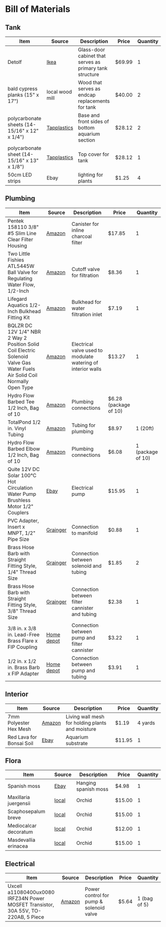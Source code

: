 # Bill of Materials

## Tank

Item | Source | Description | Price | Quantity
--- | --- | --- | --- | --- 
Detolf | [Ikea](http://www.ikea.com/us/en/catalog/products/10119206/]) | Glass-door cabinet that serves as primary tank structure | $69.99 | 1
bald cypress planks (15" x 17") | local wood mill | Wood that serves as endcap replacements for tank | $40.00 | 2
polycarbonate sheets (14-15/16" x 12" x 1/4") | [Tapplastics](http://www.tapplastics.com/product/plastics/cut_to_size_plastic/polycarbonate_sheets/516) | Base and front sides of bottom aquarium section | $28.12 | 2
polycarbonate sheet (14-15/16" x 13" x 1/8") | [Tapplastics](http://www.tapplastics.com/product/plastics/cut_to_size_plastic/polycarbonate_sheets/516) | Top cover for tank | $28.12 | 1
50cm LED strips | Ebay | lighting for plants | $1.25 | 4

## Plumbing

Item | Source | Description | Price | Quantity
--- | --- | --- | --- | --- 
Pentek 158110 3/8" #5 Slim Line Clear Filter Housing | [Amazon](https://www.amazon.com/gp/product/B0014C5D64/ref=oh_aui_detailpage_o01_s01?ie=UTF8&psc=1) | Canister for inline charcoal filter | $17.85 | 1
Two Little Fishies ATL5445W Ball Valve for Regulating Water Flow, 1/2-Inch | [Amazon](https://www.amazon.com/gp/product/B00025675K/ref=od_aui_detailpages00?ie=UTF8&psc=1) | Cutoff valve for filtration | $8.36 | 1
Lifegard Aquatics 1/2-Inch Bulkhead Fitting Kit | [Amazon](https://www.amazon.com/gp/product/B002DVWOIA/ref=od_aui_detailpages00?ie=UTF8&psc=1) | Bulkhead for water filtration inlet | $7.19 | 1
BQLZR DC 12V 1/4" NBR 2 Way 2 Position Solid Coil Electric Solenoid Valve Gas Water Fuels Air Solid Coil Normally Open Type | [Amazon](https://www.amazon.com/gp/product/B00XZQU1DM/ref=od_aui_detailpages00?ie=UTF8&psc=1) | Electrical valve used to modulate watering of interior walls | $13.27 | 1
Hydro Flow Barbed Tee 1/2 Inch, Bag of 10 | [Amazon](https://www.amazon.com/gp/product/B00CJIAOOI/ref=oh_aui_detailpage_o01_s01?ie=UTF8&psc=1) | Plumbing connections |  $6.28 (package of 10)
TotalPond 1/2 in. Vinyl Tubing | [Amazon](https://www.amazon.com/gp/product/B004DL0Y9O/ref=oh_aui_detailpage_o01_s01?ie=UTF8&psc=1) | Tubing for plumbing | $8.97 | 1 (20ft)
Hydro Flow Barbed Elbow 1/2 Inch, Bag of 10 | [Amazon](https://www.amazon.com/gp/product/B00CJIAOFM/ref=od_aui_detailpages01?ie=UTF8&psc=1) | Plumbing connections | $6.08 | 1 (package of 10)
Quite 12V DC Solar 100℃ Hot Circulation Water Pump Brushless Motor 1/2" Couplers | [Ebay](http://www.ebay.com/itm/Quite-12V-DC-Solar-100-Hot-Circulation-Water-Pump-Brushless-Motor-1-2-Couplers-/272403296601) | Electrical pump | $15.95 | 1
PVC Adapter, Insert x MNPT, 1/2" Pipe Size | [Grainger](https://www.grainger.com/product/6MM79?cm_mmc=EMT-_-OpenOrder-_-WillCallUS-_-SKU&RIID=17235325&GID=0716488530) | Connection to manifold | $0.88 | 1
Brass Hose Barb with Straight Fitting Style, 1/4" Thread Size | [Grainger](https://www.grainger.com/product/6AFG9?cm_mmc=EMT-_-OpenOrder-_-WillCallUS-_-SKU&RIID=17235325&GID=0716488530) | Connection between solenoid and tubing | $1.85 | 2
Brass Hose Barb with Straight Fitting Style, 3/8" Thread Size | [Grainger](https://www.grainger.com/product/6AFH2?cm_mmc=EMT-_-OpenOrder-_-WillCallUS-_-SKU&RIID=17235325&GID=0716488530) | Connection between filter cannister and tubing | $2.38 | 1
3/8 in. x 3/8 in. Lead-Free Brass Flare x FIP Coupling | [Home depot](http://www.homedepot.com/p/Sioux-Chief-3-8-in-x-3-8-in-Lead-Free-Brass-Flare-x-FIP-Coupling-975-44101001/203468375) | Connection between pump and filter cannister | $3.22 | 1
1/2 in. x 1/2 in. Brass Barb x FIP Adapter | [Home depot](http://www.homedepot.com/p/Sioux-Chief-1-2-in-x-1-2-in-Brass-Barb-x-FIP-Adapter-903-692001/202254894) | Connection between pump and tubing | $3.91 | 1


## Interior

Item | Source | Description | Price | Quantity
--- | --- | --- | --- | --- 
7mm Polyester Hex Mesh | [Amazon](https://www.amazon.com/gp/product/B00I80QKQM/ref=oh_aui_detailpage_o00_s00?ie=UTF8&psc=1) | Living wall mesh for holding plants and moisture | $1.19 | 4 yards
Red Lava for Bonsai Soil | [Ebay](http://www.ebay.com/itm/221344388090?_trksid=p2060353.m2749.l2649&ssPageName=STRK%3AMEBIDX%3AIT) | Aquarium substrate | $11.95 | 1

## Flora

Item | Source | Description | Price | Quantity
--- | --- | --- | --- | --- 
Spanish moss | [Ebay](http://www.ebay.com/itm/192060515502?_trksid=p2060353.m2749.l2649&ssPageName=STRK%3AMEBIDX%3AIT) | Hanging spanish moss | $4.98 | 1
Maxillaria juergensii | [local](http://www.orchidspecies.com/maxjuergensi.htm) | Orchid | $15.00 | 1
Scaphosepalum breve | [local](http://www.orchidspecies.com/scaphobreve.htm) | Orchid | $15.00 | 1
Mediocalcar decoratum | [local](http://www.orchidspecies.com/mediocalcdecoratum.htm) | Orchid | $12.00 | 1
Masdevallia erinacea | [local](http://www.orchidspecies.com/masderinacea.htm) | Orchid | $15.00 | 1


## Electrical

Item | Source | Description | Price | Quantity
--- | --- | --- | --- | --- 
Uxcell a11080400ux0080 IRFZ34N Power MOSFET Transistor, 30A 55V, TO-220AB, 5 Piece | [Amazon](https://www.amazon.com/gp/product/B0087Y7V3U/ref=oh_aui_detailpage_o01_s01?ie=UTF8&psc=1) | Power control for pump & solenoid valve | $5.64 | 1 (bag of 5)
